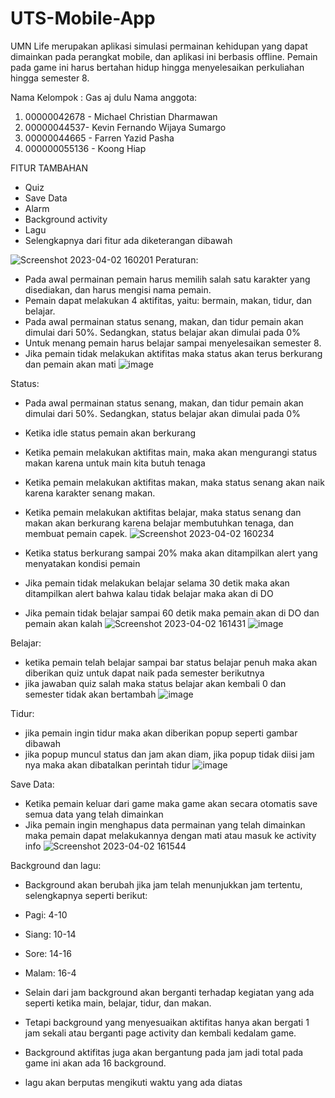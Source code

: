# UTS-Mobile-App

UMN Life 
merupakan aplikasi simulasi permainan kehidupan yang dapat dimainkan pada perangkat mobile, dan aplikasi ini berbasis offline.
Pemain pada game ini harus bertahan hidup hingga menyelesaikan perkuliahan hingga semester 8.

Nama Kelompok : Gas aj dulu
Nama anggota:
1. 00000042678 - Michael Christian Dharmawan
2. 00000044537- Kevin Fernando Wijaya Sumargo
3. 00000044665 - Farren Yazid Pasha
4. 000000055136 - Koong Hiap

FITUR TAMBAHAN
- Quiz
- Save Data
- Alarm
- Background activity
- Lagu
- Selengkapnya dari fitur ada diketerangan dibawah




![Screenshot 2023-04-02 160201](https://user-images.githubusercontent.com/98584656/229343169-9b403976-0445-4402-8c9f-38e751bd1479.png)
Peraturan: 
- Pada awal permainan pemain harus memilih salah satu karakter yang disediakan, dan harus mengisi nama pemain.
- Pemain dapat melakukan 4 aktifitas, yaitu: bermain, makan, tidur, dan belajar.
- Pada awal permainan status senang, makan, dan tidur pemain akan dimulai dari 50%. Sedangkan, status belajar akan dimulai pada 0%
- Untuk menang pemain harus belajar sampai menyelesaikan semester 8.
- Jika pemain tidak melakukan aktifitas maka status akan terus berkurang dan pemain akan mati
![image](https://user-images.githubusercontent.com/98584656/229343614-66a1e5ac-4143-4496-8040-618e863d4cc6.png)




Status: 
- Pada awal permainan status senang, makan, dan tidur pemain akan dimulai dari 50%. Sedangkan, status belajar akan dimulai pada 0%
- Ketika idle status pemain akan berkurang
- Ketika pemain melakukan aktifitas main, maka akan mengurangi status makan karena untuk main kita butuh tenaga
- Ketika pemain melakukan aktifitas makan, maka status senang akan naik karena karakter senang makan.
- Ketika pemain melakukan aktifitas belajar, maka status senang dan makan akan berkurang karena belajar membutuhkan tenaga, dan membuat pemain capek.
![Screenshot 2023-04-02 160234](https://user-images.githubusercontent.com/98584656/229343160-5940f3f6-575e-4f27-9da5-47bd97891b31.png)

- Ketika status berkurang sampai 20% maka akan ditampilkan alert yang menyatakan kondisi pemain
- Jika pemain tidak melakukan belajar selama 30 detik maka akan ditampilkan alert bahwa kalau tidak belajar maka akan di DO
- Jika pemain tidak belajar sampai 60 detik maka pemain akan di DO dan pemain akan kalah
![Screenshot 2023-04-02 161431](https://user-images.githubusercontent.com/98584656/229343930-06bcd9cf-bc0a-499f-9a8e-41c8fb1398dc.png)
![image](https://user-images.githubusercontent.com/98584656/229344343-67d9447b-94fb-49d3-b8b8-53583e4a062e.png)





Belajar:
- ketika pemain telah belajar sampai bar status belajar penuh maka akan diberikan quiz untuk dapat naik pada semester berikutnya
- jika jawaban quiz salah maka status belajar akan kembali 0 dan semester tidak akan bertambah
![image](https://user-images.githubusercontent.com/98584656/229343577-1a1de985-8ca6-42d3-921c-3b1c25966388.png)





Tidur:
- jika pemain ingin tidur maka akan diberikan popup seperti gambar dibawah
- jika popup muncul status dan jam akan diam, jika popup tidak diisi jam nya maka akan dibatalkan perintah tidur
![image](https://user-images.githubusercontent.com/98584656/229343853-eeec42e4-fce8-452f-b1e7-d9c2311f701a.png)






Save Data:
- Ketika pemain keluar dari game maka game akan secara otomatis save semua data yang telah dimainkan
- Jika pemain ingin menghapus data permainan yang telah dimainkan maka pemain dapat melakukannya dengan mati atau masuk ke activity info
![Screenshot 2023-04-02 161544](https://user-images.githubusercontent.com/98584656/229344636-0b071122-f4ab-4729-b706-fc3a66e16d28.png)






Background dan lagu:
- Background akan berubah jika jam telah menunjukkan jam tertentu, selengkapnya seperti berikut:

- Pagi: 4-10
- Siang: 10-14
- Sore: 14-16
- Malam: 16-4

- Selain dari jam background akan berganti terhadap kegiatan yang ada seperti ketika main, belajar, tidur, dan makan. 
- Tetapi background yang menyesuaikan aktifitas hanya akan bergati 1 jam sekali atau berganti page activity dan kembali kedalam game.
- Background aktifitas juga akan bergantung pada jam jadi total pada game ini akan ada 16 background.
- lagu akan berputas mengikuti waktu yang ada diatas






